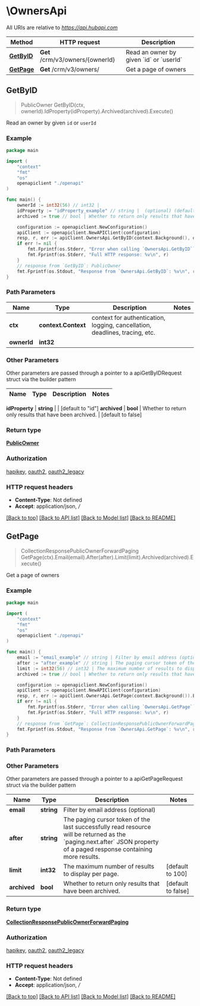 # \OwnersApi

All URIs are relative to *https://api.hubapi.com*

Method | HTTP request | Description
------------- | ------------- | -------------
[**GetByID**](OwnersApi.md#GetByID) | **Get** /crm/v3/owners/{ownerId} | Read an owner by given &#x60;id&#x60; or &#x60;userId&#x60;
[**GetPage**](OwnersApi.md#GetPage) | **Get** /crm/v3/owners/ | Get a page of owners



## GetByID

> PublicOwner GetByID(ctx, ownerId).IdProperty(idProperty).Archived(archived).Execute()

Read an owner by given `id` or `userId`

### Example

```go
package main

import (
    "context"
    "fmt"
    "os"
    openapiclient "./openapi"
)

func main() {
    ownerId := int32(56) // int32 | 
    idProperty := "idProperty_example" // string |  (optional) (default to "id")
    archived := true // bool | Whether to return only results that have been archived. (optional) (default to false)

    configuration := openapiclient.NewConfiguration()
    apiClient := openapiclient.NewAPIClient(configuration)
    resp, r, err := apiClient.OwnersApi.GetByID(context.Background(), ownerId).IdProperty(idProperty).Archived(archived).Execute()
    if err != nil {
        fmt.Fprintf(os.Stderr, "Error when calling `OwnersApi.GetByID``: %v\n", err)
        fmt.Fprintf(os.Stderr, "Full HTTP response: %v\n", r)
    }
    // response from `GetByID`: PublicOwner
    fmt.Fprintf(os.Stdout, "Response from `OwnersApi.GetByID`: %v\n", resp)
}
```

### Path Parameters


Name | Type | Description  | Notes
------------- | ------------- | ------------- | -------------
**ctx** | **context.Context** | context for authentication, logging, cancellation, deadlines, tracing, etc.
**ownerId** | **int32** |  | 

### Other Parameters

Other parameters are passed through a pointer to a apiGetByIDRequest struct via the builder pattern


Name | Type | Description  | Notes
------------- | ------------- | ------------- | -------------

 **idProperty** | **string** |  | [default to &quot;id&quot;]
 **archived** | **bool** | Whether to return only results that have been archived. | [default to false]

### Return type

[**PublicOwner**](PublicOwner.md)

### Authorization

[hapikey](../README.md#hapikey), [oauth2](../README.md#oauth2), [oauth2_legacy](../README.md#oauth2_legacy)

### HTTP request headers

- **Content-Type**: Not defined
- **Accept**: application/json, */*

[[Back to top]](#) [[Back to API list]](../README.md#documentation-for-api-endpoints)
[[Back to Model list]](../README.md#documentation-for-models)
[[Back to README]](../README.md)


## GetPage

> CollectionResponsePublicOwnerForwardPaging GetPage(ctx).Email(email).After(after).Limit(limit).Archived(archived).Execute()

Get a page of owners

### Example

```go
package main

import (
    "context"
    "fmt"
    "os"
    openapiclient "./openapi"
)

func main() {
    email := "email_example" // string | Filter by email address (optional) (optional)
    after := "after_example" // string | The paging cursor token of the last successfully read resource will be returned as the `paging.next.after` JSON property of a paged response containing more results. (optional)
    limit := int32(56) // int32 | The maximum number of results to display per page. (optional) (default to 100)
    archived := true // bool | Whether to return only results that have been archived. (optional) (default to false)

    configuration := openapiclient.NewConfiguration()
    apiClient := openapiclient.NewAPIClient(configuration)
    resp, r, err := apiClient.OwnersApi.GetPage(context.Background()).Email(email).After(after).Limit(limit).Archived(archived).Execute()
    if err != nil {
        fmt.Fprintf(os.Stderr, "Error when calling `OwnersApi.GetPage``: %v\n", err)
        fmt.Fprintf(os.Stderr, "Full HTTP response: %v\n", r)
    }
    // response from `GetPage`: CollectionResponsePublicOwnerForwardPaging
    fmt.Fprintf(os.Stdout, "Response from `OwnersApi.GetPage`: %v\n", resp)
}
```

### Path Parameters



### Other Parameters

Other parameters are passed through a pointer to a apiGetPageRequest struct via the builder pattern


Name | Type | Description  | Notes
------------- | ------------- | ------------- | -------------
 **email** | **string** | Filter by email address (optional) | 
 **after** | **string** | The paging cursor token of the last successfully read resource will be returned as the &#x60;paging.next.after&#x60; JSON property of a paged response containing more results. | 
 **limit** | **int32** | The maximum number of results to display per page. | [default to 100]
 **archived** | **bool** | Whether to return only results that have been archived. | [default to false]

### Return type

[**CollectionResponsePublicOwnerForwardPaging**](CollectionResponsePublicOwnerForwardPaging.md)

### Authorization

[hapikey](../README.md#hapikey), [oauth2](../README.md#oauth2), [oauth2_legacy](../README.md#oauth2_legacy)

### HTTP request headers

- **Content-Type**: Not defined
- **Accept**: application/json, */*

[[Back to top]](#) [[Back to API list]](../README.md#documentation-for-api-endpoints)
[[Back to Model list]](../README.md#documentation-for-models)
[[Back to README]](../README.md)

